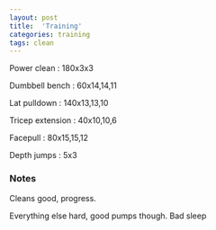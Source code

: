 ```yaml
---
layout: post
title:  'Training'
categories: training
tags: clean
---
```


Power clean  :  180x3x3

Dumbbell bench  :  60x14,14,11

Lat pulldown  :  140x13,13,10

Tricep extension  :  40x10,10,6

Facepull  : 80x15,15,12

Depth jumps  :  5x3

### Notes

Cleans good, progress.

Everything else hard, good pumps though. Bad sleep
